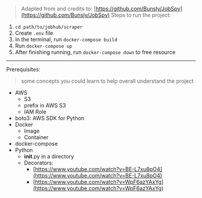 > Adapted from and credits to: [https://github.com/Bunsly/JobSpy](https://github.com/Bunsly/JobSpy) 
Steps to run the project: 
1. `cd path/to/jobhub/scraper`
2. Create `.env` file 
3. In the terminal, run `docker-compose build` 
4. Run `docker-compose up`
5. After finishing running, run `docker-compose down` to free resource 

---

Prerequisites: 
> some concepts you could learn to help overall understand the project 
- AWS 
  - S3 
  - prefix in AWS S3 
  - IAM Role 
- boto3: AWS SDK for Python 
- Docker 
  - Image 
  - Container 
- docker-compose
- Python 
  - __init__.py in a directory 
  - Decorators: 
    - [https://www.youtube.com/watch?v=BE-L7xu8pO4](https://www.youtube.com/watch?v=BE-L7xu8pO4)
    - [https://www.youtube.com/watch?v=WpF6azYAxYg](https://www.youtube.com/watch?v=WpF6azYAxYg)